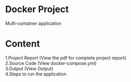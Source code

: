 # Docker Project
Multi-container application

# Content
1.Project Report (View the pdf for complete project report) <br>
2.Source Code (View docker-compose.yml) <br>
3.Output (View Output) <br>
4.Steps to run the application <br>
